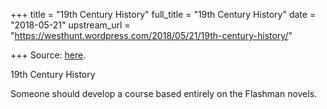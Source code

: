 +++
title = "19th Century History"
full_title = "19th Century History"
date = "2018-05-21"
upstream_url = "https://westhunt.wordpress.com/2018/05/21/19th-century-history/"

+++
Source: [here](https://westhunt.wordpress.com/2018/05/21/19th-century-history/).

19th Century History

Someone should develop a course based entirely on the Flashman novels.
